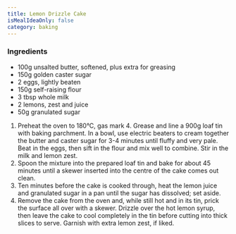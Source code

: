 ```yaml
---
title: Lemon Drizzle Cake
isMealIdeaOnly: false
category: baking
---
```


### Ingredients

* 100g unsalted butter, softened, plus extra for greasing
* 150g golden caster sugar
* 2 eggs, lightly beaten
* 150g self-raising flour
* 3 tbsp whole milk
* 2 lemons, zest and juice
* 50g granulated sugar

1. Preheat the oven to 180°C, gas mark 4. Grease and line a 900g loaf tin with baking parchment. In a bowl, use electric beaters to cream together the butter and caster sugar for 3-4 minutes until fluffy and very pale. Beat in the eggs, then sift in the flour and mix well to combine. Stir in the milk and lemon zest.
2. Spoon the mixture into the prepared loaf tin and bake for about 45 minutes until a skewer inserted into the centre of the cake comes out clean.
3. Ten minutes before the cake is cooked through, heat the lemon juice and granulated sugar in a pan until the sugar has dissolved; set aside.
4. Remove the cake from the oven and, while still hot and in its tin, prick the surface all over with a skewer. Drizzle over the hot lemon syrup, then leave the cake to cool completely in the tin before cutting into thick slices to serve. Garnish with extra lemon zest, if liked.
